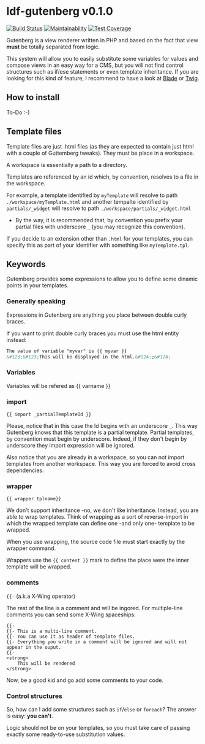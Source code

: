 # ldf-gutenberg v0.1.0

[![Build Status](https://travis-ci.org/gotardo/ldf-gutenberg.svg?branch=master)](https://travis-ci.org/gotardo/ldf-gutenberg)
[![Maintainability](https://api.codeclimate.com/v1/badges/118b2d7799e91f3e6ce0/maintainability)](https://codeclimate.com/github/gotardo/ldf-gutenberg/maintainability)
[![Test Coverage](https://api.codeclimate.com/v1/badges/118b2d7799e91f3e6ce0/test_coverage)](https://codeclimate.com/github/gotardo/ldf-gutenberg/test_coverage)

Gutenberg is a view renderer written in PHP and based on the fact that view **must** be totally separated from logic.

This system will allow you to easily substitute some variables for values and compose views in an easy way for a CMS, 
but you will not find control structures such as if/ese statements or even template inheritance. If you are looking 
for this kind of feature, I recommend to have a look at [Blade](https://laravel.com/docs/5.6/blade) 
or [Twig](https://twig.symfony.com/).

## How to install
 
To-Do :-)

## Template files

Template files are just .html files (as they are expected to contain just html with a couple of Guttemberg tweaks). 
They must be place in a workspace. 

A workspace is essentially a path to a directory. 

Templates are referenced by an id which, by convention, resolves to a file in the workspace.

For example, a template identified by ```myTemplate``` will resolve to path ```./workspace/myTemplate.html``` and 
another tempalte identified by ```partials/_widget``` will resolve to path ```./workspace/partials/_widget.html```

* By the way, it is recommended that, by convention you prefix your partial files with underscore ```_``` 
(you may recognize this convention).

If you decide to an extension other than ```.html``` for your templates, you can specify this as part of your 
identifier with something like ```myTemplate.tpl```. 

## Keywords

Gutemberg provides some expressions to allow you to define some dinamic points in your templates.

### Generally speaking

Expressions in Gutenberg are anything you place between double curly braces.

If you want to print double curly braces you must use the html entity instead: 

```html
The value of variable "myvar" is {{ myvar }}
&#123;&#123;This will be displayed in the html.&#124;;&#124;
```

### Variables

Variables will be refered as 
{{ varname }}

### import

`{{ import _partialTemplateId }}`

Please, notice that in this case the Id begins with an underscore ```_```. This way Gutenberg knows that this template 
is a partial template. 
Partial templates, by convention must begin by underscore. Indeed, if they don't begin by underscore they import
expression will be ignored.

Also notice that you are already in a workspace, so you can not import templates from another workspace. This way you are forced to avoid cross dependencies.

### wrapper

`{{ wrapper tplname}}` 

We don't support inheritance -no, we don't like inheritance. Instead, you are able to wrap templates. Think of wrapping as a sort of reverse-import in which the wrapped template can define one -and only one- template to be wrapped. 
 
When you use wrapping, the source code file must start exactly by the wrapper command.

Wrappers use the ``{{ content }}`` mark to define the place were the inner template will be wrapped.
  
### comments

`{{-` (a.k.a X-Wing operator)

The rest of the line is a comment and will be ingored. For multiple-line comments you can send some X-Wing spaceships:

```html/gutenberg
{{-
{{- This is a multi-line comment.
{{- You can use it as header of template files.
{{- Everything you write in a comment will be ignored and will not appear in the ouput.
{{-
<strong>
    This will be rendered
</strong>
```

Now, be a good kid and go add some comments to your code.

### Control structures

So, how can I add some structures such as `if`/`else` or `foreach`? The answer is easy: __you can't__.

Logic should not be on your templates, so you must take care of passing exactly some ready-to-use substitution values. 
